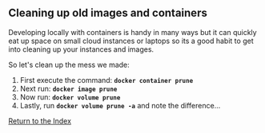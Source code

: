## Cleaning up old images and containers
Developing locally with containers is handy in many ways but it can quickly eat up space on small cloud instances or laptops so its a good habit to get into cleaning up your instances and images. 

So let's clean up the mess we made:

 1. First execute the command: **`docker container prune`**
 2. Next run: **`docker image prune`**
 3. Now run: **`docker volume prune`**
 4. Lastly, run **`docker volume prune -a`** and note the difference...

[Return to the Index](https://github.com/Burwood/containers101/blob/master/containers_lab/README.md)

